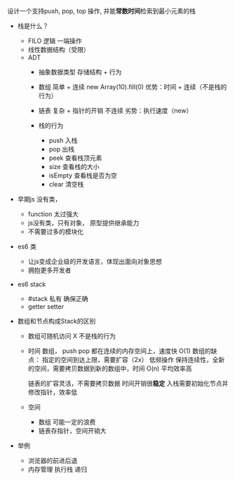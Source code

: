 设计一个支持push, pop, top 操作, 并能**常数时间**检索到最小元素的栈

- 栈是什么？
  - FILO 逻辑 一端操作
  - 线性数据结构（受限）
  - ADT 
    - 抽象数据类型
    存储结构 + 行为
    - 数组  简单 + 连续  new Array(10).fill(0)  优势：时间 + 连续（不是栈的行为）
    - 链表  复杂 + 指针的开销 不连续   劣势：执行速度（new）

    - 栈的行为
      - push  入栈
      - pop  出栈
      - peek  查看栈顶元素
      - size 查看栈的大小
      - isEmpty 查看栈是否为空
      - clear 清空栈


- 早期js 没有类，
  - function 太过强大
  - js没有类，只有对象， 原型提供继承能力
  - 不需要过多的模块化

- es6 类
  - 让js变成企业级的开发语言，体现出面向对象思想
  - 拥抱更多开发者

- es6 stack
  - #stack 私有 确保正确
  - getter setter

- 数组和节点构成Stack的区别
  - 数组可随机访问 X 不是栈的行为
  - 时间
    数组， push pop 都在连续的内存空间上，速度快 O(1)
    数组的缺点： 指定的空间到达上限，需要扩容（2x） 低频操作
    保持连续性，全新的空间，需要拷贝数据到新的数组中，时间 O(n) 平均效率高

    链表的扩容灵活，不需要拷贝数据 时间开销很**稳定**
    入栈需要初始化节点并修改指针，效率低

  - 空间 
    - 数组 可能一定的浪费
    - 链表存指针，空间开销大

- 举例
  - 浏览器的前进后退
  - 内存管理 执行栈 递归
  